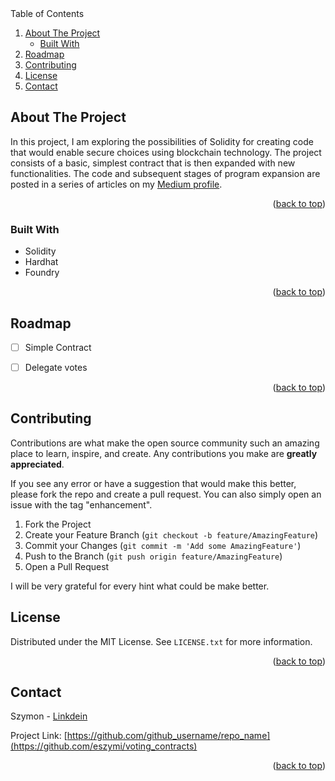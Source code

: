 <!-- PROJECT SHIELDS -->
<!--

<br />
<div align="center">
  <a href="https://github.com/github_username/repo_name">
    <img src="../images/Voting.png" alt="Logo" width="80" height="80">
  </a>

<h3 align="center">Voting contracts</h3>

<!-- TABLE OF CONTENTS -->
  <summary>Table of Contents</summary>
  <ol>
    <li>
      <a href="#about-the-project">About The Project</a>
      <ul>
        <li><a href="#built-with">Built With</a></li>
      </ul>
    </li>
    <li><a href="#roadmap">Roadmap</a></li>
    <li><a href="#contributing">Contributing</a></li>
    <li><a href="#license">License</a></li>
    <li><a href="#contact">Contact</a></li>
  </ol>




<!-- ABOUT THE PROJECT -->
## About The Project

In this project, I am exploring the possibilities of Solidity for creating code that would enable secure choices using blockchain technology. The project consists of a basic, simplest contract that is then expanded with new functionalities. The code and subsequent stages of program expansion are posted in a series of articles on my [Medium profile](https://medium.com/@eszymi).

<p align="right">(<a href="#readme-top">back to top</a>)</p>



### Built With

* Solidity
* Hardhat
* Foundry

<p align="right">(<a href="#readme-top">back to top</a>)</p>


<!-- ROADMAP -->
## Roadmap

- [ ] Simple Contract
- [ ] Delegate votes


<p align="right">(<a href="#readme-top">back to top</a>)</p>


<!-- CONTRIBUTING -->
## Contributing

Contributions are what make the open source community such an amazing place to learn, inspire, and create. Any contributions you make are **greatly appreciated**.

If you see any error or have a suggestion that would make this better, please fork the repo and create a pull request. You can also simply open an issue with the tag "enhancement".

1. Fork the Project
2. Create your Feature Branch (`git checkout -b feature/AmazingFeature`)
3. Commit your Changes (`git commit -m 'Add some AmazingFeature'`)
4. Push to the Branch (`git push origin feature/AmazingFeature`)
5. Open a Pull Request

I will be very grateful for every hint what could be make better.



<!-- LICENSE -->
## License

Distributed under the MIT License. See `LICENSE.txt` for more information.

<p align="right">(<a href="#readme-top">back to top</a>)</p>



<!-- CONTACT -->
## Contact

Szymon - [Linkdein](https://www.linkedin.com/in/szymon-skrzy%C5%84ski-881462214/)

Project Link: [https://github.com/github_username/repo_name](https://github.com/eszymi/voting_contracts)

<p align="right">(<a href="#readme-top">back to top</a>)</p>

